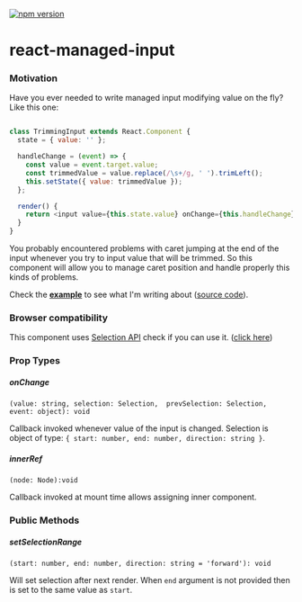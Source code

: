 [![npm version](https://badge.fury.io/js/react-managed-input.svg)](https://badge.fury.io/js/react-managed-input)

# react-managed-input

### Motivation

Have you ever needed to write managed input modifying value on the fly? Like this one:
```js

class TrimmingInput extends React.Component {
  state = { value: '' };

  handleChange = (event) => {
    const value = event.target.value;
    const trimmedValue = value.replace(/\s+/g, ' ').trimLeft();
    this.setState({ value: trimmedValue });
  };

  render() {
    return <input value={this.state.value} onChange={this.handleChange} />
  }
}
```

You probably encountered problems with caret jumping at the end of the input
whenever you try to input value that will be trimmed. So this component will
allow you to manage caret position and handle properly this kinds of problems.

Check the [**example**](https://monar.github.io/react-managed-input/index.html)
to see what I'm writing about ([source code](https://github.com/Monar/react-managed-input/blob/master/example/index.js)).


### Browser compatibility

This component uses [Selection API](https://developer.mozilla.org/en-US/docs/Web/API/Selection_API)
check if you can use it. ([click here](http://caniuse.com/#feat=selection-api))

### Prop Types

##### onChange
`(value: string, selection: Selection,  prevSelection: Selection, event: object): void`

Callback invoked whenever value of the input is changed.
Selection is object of type: `{ start: number, end: number, direction: string }`.

##### innerRef
`(node: Node):void`

Callback invoked at mount time allows assigning inner component.

### Public Methods

##### setSelectionRange 

`(start: number, end: number, direction: string = 'forward'): void`

Will set selection after next render. When `end` argument is not provided then
is set to the same value as `start`.
